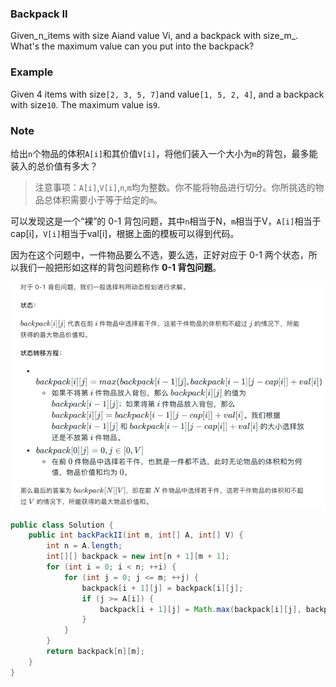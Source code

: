 ### Backpack II

Given_n\_items with size Aiand value Vi, and a backpack with size\_m_. What's the maximum value can you put into the backpack?

### Example

Given 4 items with size`[2, 3, 5, 7]`and value`[1, 5, 2, 4]`, and a backpack with size`10`. The maximum value is`9`.

### Note

给出`n`个物品的体积`A[i]`和其价值`V[i]`，将他们装入一个大小为`m`的背包，最多能装入的总价值有多大？

> 注意事项：`A[i]`,`V[i]`,`n`,`m`均为整数。你不能将物品进行切分。你所挑选的物品总体积需要小于等于给定的`m`。

可以发现这是一个“裸”的 0-1 背包问题，其中`n`相当于N，`m`相当于V，`A[i]`相当于cap\[i\]，`V[i]`相当于val\[i\]，根据上面的模板可以得到代码。

因为在这个问题中，一件物品要么不选，要么选，正好对应于 0-1 两个状态，所以我们一般把形如这样的背包问题称作 **0-1 背包问题**。

![](/assets/backpack01.png)

```java
public class Solution {
    public int backPackII(int m, int[] A, int[] V) {
        int n = A.length;
        int[][] backpack = new int[n + 1][m + 1];
        for (int i = 0; i < n; ++i) {
            for (int j = 0; j <= m; ++j) {
                backpack[i + 1][j] = backpack[i][j];
                if (j >= A[i]) {
                    backpack[i + 1][j] = Math.max(backpack[i][j], backpack[i][j - A[i]] + V[i]);
                }
            }
        }
        return backpack[n][m];
    }
}
```



